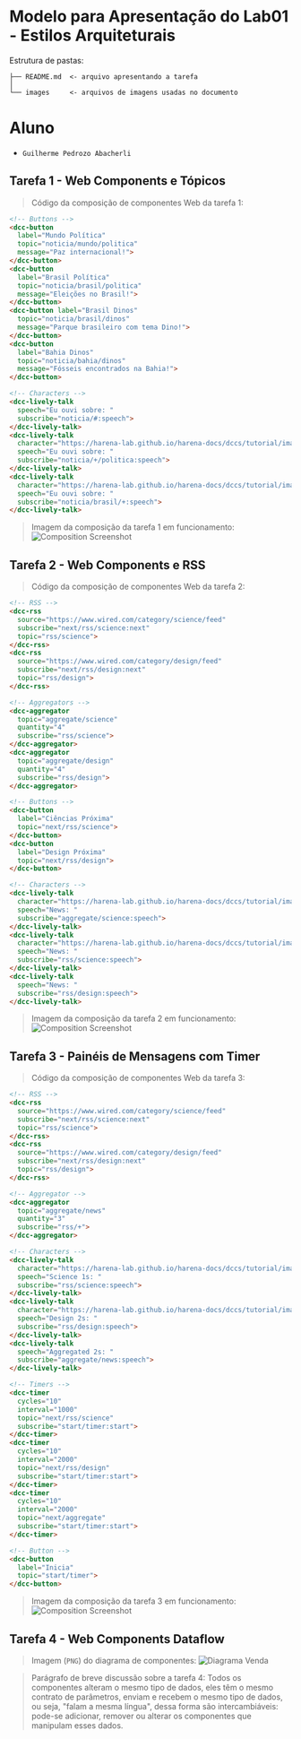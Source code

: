 # Modelo para Apresentação do Lab01 - Estilos Arquiteturais

Estrutura de pastas:

~~~
├── README.md  <- arquivo apresentando a tarefa
│
└── images     <- arquivos de imagens usadas no documento
~~~

# Aluno
* `Guilherme Pedrozo Abacherli`

## Tarefa 1 - Web Components e Tópicos

> Código da composição de componentes Web da tarefa 1:
~~~html
<!-- Buttons -->
<dcc-button
  label="Mundo Política"
  topic="noticia/mundo/politica"
  message="Paz internacional!">
</dcc-button>
<dcc-button
  label="Brasil Política"
  topic="noticia/brasil/politica"
  message="Eleições no Brasil!">
</dcc-button>
<dcc-button label="Brasil Dinos"
  topic="noticia/brasil/dinos"
  message="Parque brasileiro com tema Dino!">
</dcc-button>
<dcc-button
  label="Bahia Dinos"
  topic="noticia/bahia/dinos"
  message="Fósseis encontrados na Bahia!">
</dcc-button>

<!-- Characters -->
<dcc-lively-talk
  speech="Eu ouvi sobre: "
  subscribe="noticia/#:speech">
</dcc-lively-talk>
<dcc-lively-talk
  character="https://harena-lab.github.io/harena-docs/dccs/tutorial/images/doctor.png"
  speech="Eu ouvi sobre: "
  subscribe="noticia/+/politica:speech">
</dcc-lively-talk>
<dcc-lively-talk
  character="https://harena-lab.github.io/harena-docs/dccs/tutorial/images/nurse.png"
  speech="Eu ouvi sobre: "
  subscribe="noticia/brasil/+:speech">
</dcc-lively-talk>
~~~

> Imagem da composição da tarefa 1 em funcionamento:
![Composition Screenshot](images/tarefa1.png)

## Tarefa 2 - Web Components e RSS

> Código da composição de componentes Web da tarefa 2:
~~~html
<!-- RSS -->
<dcc-rss
  source="https://www.wired.com/category/science/feed"
  subscribe="next/rss/science:next"
  topic="rss/science">
</dcc-rss>
<dcc-rss
  source="https://www.wired.com/category/design/feed"
  subscribe="next/rss/design:next"
  topic="rss/design">
</dcc-rss>

<!-- Aggregators -->
<dcc-aggregator
  topic="aggregate/science"
  quantity="4"
  subscribe="rss/science">
</dcc-aggregator>
<dcc-aggregator
  topic="aggregate/design"
  quantity="4"
  subscribe="rss/design">
</dcc-aggregator>

<!-- Buttons -->
<dcc-button
  label="Ciências Próxima"
  topic="next/rss/science">
</dcc-button>
<dcc-button
  label="Design Próxima"
  topic="next/rss/design">
</dcc-button>

<!-- Characters -->
<dcc-lively-talk
  character="https://harena-lab.github.io/harena-docs/dccs/tutorial/images/doctor.png"
  speech="News: "
  subscribe="aggregate/science:speech">
</dcc-lively-talk>
<dcc-lively-talk
  character="https://harena-lab.github.io/harena-docs/dccs/tutorial/images/nurse.png"
  speech="News: "
  subscribe="rss/science:speech">
</dcc-lively-talk>
<dcc-lively-talk
  speech="News: "
  subscribe="rss/design:speech">
</dcc-lively-talk>
~~~

> Imagem da composição da tarefa 2 em funcionamento:
![Composition Screenshot](images/tarefa2.png)

## Tarefa 3 - Painéis de Mensagens com Timer

> Código da composição de componentes Web da tarefa 3:
~~~html
<!-- RSS -->
<dcc-rss
  source="https://www.wired.com/category/science/feed"
  subscribe="next/rss/science:next"
  topic="rss/science">
</dcc-rss>
<dcc-rss
  source="https://www.wired.com/category/design/feed"
  subscribe="next/rss/design:next"
  topic="rss/design">
</dcc-rss>

<!-- Aggregator -->
<dcc-aggregator
  topic="aggregate/news"
  quantity="3"
  subscribe="rss/+">
</dcc-aggregator>

<!-- Characters -->
<dcc-lively-talk
  character="https://harena-lab.github.io/harena-docs/dccs/tutorial/images/doctor.png"
  speech="Science 1s: "
  subscribe="rss/science:speech">
</dcc-lively-talk>
<dcc-lively-talk
  character="https://harena-lab.github.io/harena-docs/dccs/tutorial/images/nurse.png"
  speech="Design 2s: "
  subscribe="rss/design:speech">
</dcc-lively-talk>
<dcc-lively-talk
  speech="Aggregated 2s: "
  subscribe="aggregate/news:speech">
</dcc-lively-talk>

<!-- Timers -->
<dcc-timer
  cycles="10"
  interval="1000"
  topic="next/rss/science"
  subscribe="start/timer:start">
</dcc-timer>
<dcc-timer
  cycles="10"
  interval="2000"
  topic="next/rss/design"
  subscribe="start/timer:start">
</dcc-timer>
<dcc-timer
  cycles="10"
  interval="2000"
  topic="next/aggregate"
  subscribe="start/timer:start">
</dcc-timer>

<!-- Button -->
<dcc-button
  label="Inicia"
  topic="start/timer">
</dcc-button>
~~~

> Imagem da composição da tarefa 3 em funcionamento:
![Composition Screenshot](images/tarefa3.png)

## Tarefa 4 - Web Components Dataflow

> Imagem (`PNG`) do diagrama de componentes:
![Diagrama Venda](images/tarefa4.png)

> Parágrafo de breve discussão sobre a tarefa 4:
> Todos os componentes alteram o mesmo tipo de dados, eles têm o mesmo
> contrato de parâmetros, enviam e recebem o mesmo tipo de dados,
> ou seja, "falam a mesma língua", dessa forma são intercambiáveis:
> pode-se adicionar, remover ou alterar os componentes que manipulam esses dados.
>
